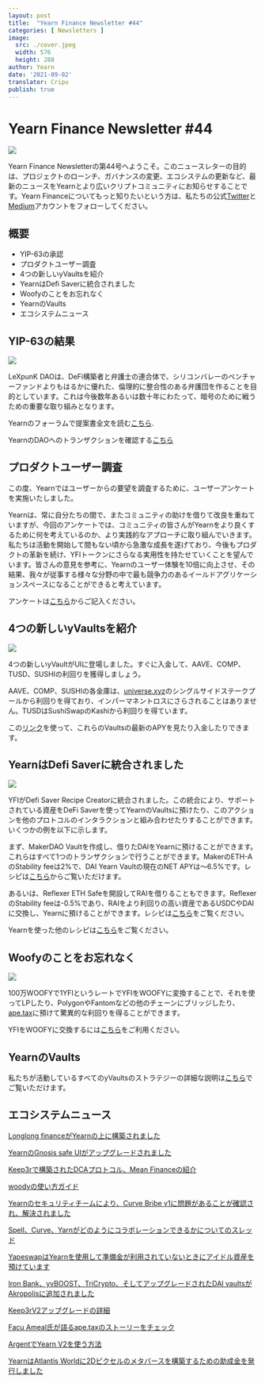 ```yaml
---
layout: post
title:  "Yearn Finance Newsletter #44"
categories: [ Newsletters ]
image:
  src: ./cover.jpeg
  width: 576
  height: 288
author: Yearn
date: '2021-09-02'
translator: Cripu
publish: true
---
```


# Yearn Finance Newsletter #44

![](/_newsletters/Yearn-Finance-Newsletter-44/image1.png)

Yearn Finance Newsletterの第44号へようこそ。このニュースレターの目的は、プロジェクトのローンチ、ガバナンスの変更、エコシステムの更新など、最新のニュースをYearnとより広いクリプトコミュニティにお知らせすることです。Yearn Financeについてもっと知りたいという方は、私たちの公式[Twitter](https://twitter.com/iearnfinance)と[Medium](https://medium.com/iearn)アカウントをフォローしてください。

## **概要**

- YIP-63の承認
- プロダクトユーザー調査
- 4つの新しいyVaultsを紹介
- YearnはDefi Saverに統合されました
- Woofyのことをお忘れなく
- YearnのVaults
- エコシステムニュース

## **YIP-63の結果**

![](/_newsletters/Yearn-Finance-Newsletter-44/image2.png)

LeXpunK DAOは、DeFi構築者と弁護士の連合体で、シリコンバレーのベンチャーファンドよりもはるかに優れた、倫理的に整合性のある弁護団を作ることを目的としています。これは今後数年あるいは数十年にわたって、暗号のために戦うための重要な取り組みとなります。

Yearnのフォーラムで提案書全文を読む[こちら](https://gov.yearn.finance/t/yip-63-fund-builder-first-legal-activism-dao/11280).

YearnのDAOへのトランザクションを確認する[こちら](https://etherscan.io/tx/0x0ec0fc55d6dc51b426a254bf2d6de138b1b9a1c3031f4ab3a7b39439fa004392)

## **プロダクトユーザー調査**

この度、Yearnではユーザーからの要望を調査するために、ユーザーアンケートを実施いたしました。 
  
Yearnは、常に自分たちの間で、またコミュニティの助けを借りて改良を重ねていますが、今回のアンケートでは、コミュニティの皆さんがYearnをより良くするために何を考えているのか、より実践的なアプローチに取り組んでいきます。私たちは活動を開始して間もない頃から急激な成長を遂げており、今後もプロダクトの革新を続け、YFIトークンにさらなる実用性を持たせていくことを望んでいます。皆さんの意見を参考に、Yearnのユーザー体験を10倍に向上させ、その結果、我々が従事する様々な分野の中で最も競争力のあるイールドアグリケーションスペースになることができると考えています。

アンケートは[こちら](https://yearnfinance.typeform.com/to/ojp3J8gn)からご記入ください。

## **4つの新しいyVaultsを紹介**

![](/_newsletters/Yearn-Finance-Newsletter-44/image3.png)

4つの新しいyVaultがUIに登場しました。すぐに入金して、AAVE、COMP、TUSD、SUSHIの利回りを獲得しましょう。  
  
AAVE、COMP、SUSHIの各金庫は、[universe.xyz](https://universe.xyz/polymorphs)のシングルサイドステークプールから利回りを得ており、インパーマネントロスにさらされることはありません。TUSDはSushiSwapのKashiから利回りを得ています。

この[リンク](https://yearn.finance/vaults)を使って、これらのVaultsの最新のAPYを見たり入金したりできます。

## **YearnはDefi Saverに統合されました**

![](/_newsletters/Yearn-Finance-Newsletter-44/image4.png)

YFIがDefi Saver Recipe Creatorに統合されました。この統合により、サポートされている資産をDeFi Saverを使ってYearnのVaultsに預けたり、このアクションを他のプロトコルのインタラクションと組み合わせたりすることができます。いくつかの例を以下に示します。 
  
まず、MakerDAO Vaultを作成し、借りたDAIをYearnに預けることができます。これらはすべて1つのトランザクションで行うことができます。MakerのETH-AのStability feeは2%で、DAI Yearn Vaultの現在のNET APYは～6.5%です。レシピは[こちら](https://app.defisaver.com/recipes/create?recipe=V3JhcEV0aEFjdGlvbiwyMDtSZWZsZXhlck9wZW5TYWZlQWN0aW9uLEVUSC1BO1JlZmxleGVyU3VwcGx5QWN0aW9uLCQyLHJlY2lwZSxBbGwgYXZhaWxhYmxlO1JlZmxleGVyR2VuZXJhdGVBY3Rpb24sJDIsNjY2NixyZWNpcGU7U2VsbEFjdGlvbiwweDAzYWI0NTg2MzQ5MTBhYWQyMGVmNWYxYzhlZTk2ZjFkNmFjNTQ5MTkscmVjaXBlLDY2NjYsMHhBMGI4Njk5MWM2MjE4YjM2YzFkMTlENGEyZTlFYjBjRTM2MDZlQjQ4LHJlY2lwZSwxO1llYXJuU3VwcGx5QWN0aW9uLDB4QTBiODY5OTFjNjIxOGIzNmMxZDE5RDRhMmU5RWIwY0UzNjA2ZUI0OCxyZWNpcGUsQWxsIGF2YWlsYWJsZSx3YWxsZXQ%3D)からご覧いただけます。

あるいは、Reflexer ETH Safeを開設してRAIを借りることもできます。ReflexerのStability feeは-0.5%であり、RAIをより利回りの高い資産であるUSDCやDAIに交換し、Yearnに預けることができます。レシピは[こちら](https://app.defisaver.com/recipes/create?recipe=V3JhcEV0aEFjdGlvbiwyMDtSZWZsZXhlck9wZW5TYWZlQWN0aW9uLEVUSC1BO1JlZmxleGVyU3VwcGx5QWN0aW9uLCQyLHJlY2lwZSxBbGwgYXZhaWxhYmxlO1JlZmxleGVyR2VuZXJhdGVBY3Rpb24sJDIsNjY2NixyZWNpcGU7U2VsbEFjdGlvbiwweDAzYWI0NTg2MzQ5MTBhYWQyMGVmNWYxYzhlZTk2ZjFkNmFjNTQ5MTkscmVjaXBlLDY2NjYsMHhBMGI4Njk5MWM2MjE4YjM2YzFkMTlENGEyZTlFYjBjRTM2MDZlQjQ4LHJlY2lwZSwxO1llYXJuU3VwcGx5QWN0aW9uLDB4QTBiODY5OTFjNjIxOGIzNmMxZDE5RDRhMmU5RWIwY0UzNjA2ZUI0OCxyZWNpcGUsQWxsIGF2YWlsYWJsZSx3YWxsZXQ%3D)をご覧ください。

Yearnを使った他のレシピは[こちら](https://app.defisaver.com/)をご覧ください。

## **Woofyのことをお忘れなく**

![](/_newsletters/Yearn-Finance-Newsletter-44/image5.png)

100万WOOFYで1YFIというレートでYFIをWOOFYに変換することで、それを使ってLPしたり、PolygonやFantomなどの他のチェーンにブリッジしたり、[ape.tax](https://ape.tax/)に預けて驚異的な利回りを得ることができます。
  
YFIをWOOFYに交換するには[こちら](https://woofy.finance/)をご利用ください。

## **YearnのVaults**

私たちが活動しているすべてのyVaultsのストラテジーの詳細な説明は[こちら](https://medium.com/yearn-state-of-the-vaults/the-vaults-at-yearn-9237905ffed3)でご覧いただけます。

## **エコシステムニュース**

[Longlong financeがYearnの上に構築されました](https://twitter.com/longlongfinance/status/1424889905877069826)

[YearnのGnosis safe UIがアップグレードされました](https://twitter.com/seanmacaonghais/status/1427229450773618695?s=21)

[Keep3rで構築されたDCAプロトコル、Mean Financeの紹介](https://twitter.com/mean_fi/status/1422947694444785666?s=21)

[woodyの使い方ガイド](https://twitter.com/cryptannews/status/1426489521911177217?s=21)

[Yearnのセキュリティチームにより、Curve Bribe v1に問題があることが確認され、解決されました](https://twitter.com/bantg/status/1426629982328180737?s=21)

[Spell、Curve、Yarnがどのようにコラボレーションできるかについてのスレッド](https://twitter.com/danielesesta/status/1426547097415913476?s=21)

[YapeswapはYearnを使用して準備金が利用されていないときにアイドル資産を預けています](https://twitter.com/yapeswap/status/1427270229839605761)

[Iron Bank、yvBOOST、TriCrypto、そしてアップグレードされたDAI vaultsがAkropolisに追加されました](https://twitter.com/akropolisio/status/1427258414229442563)

[Keep3rV2アップグレードの詳細](https://twitter.com/AndreCronjeTech/status/1429021091218006023)

[Facu Ameal氏が語るape.taxのストーリーをチェック](https://twitter.com/fameal/status/1428382076064174080?s=20)

[ArgentでYearn V2を使う方法](https://twitter.com/argentHQ/status/1431205382865760257)

[YearnはAtlantis Worldに2Dピクセルのメタバースを構築するための助成金を発行しました](https://twitter.com/iearnfinance/status/1432387438014435332)